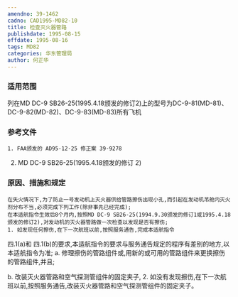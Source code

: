 ```yaml
---
amendno: 39-1462
cadno: CAD1995-MD82-10
title: 检查灭火器管路
publishdate: 1995-08-15
effdate: 1995-08-16
tags: MD82
categories: 华东管理局
author: 何正华
---
```


### 适用范围 
列在MD DC-9 SB26-25(1995.4.18颁发的修订2)上的型号为DC-9-81(MD-81)、DC-9-82(MD-82)、DC-9-83(MD-83)所有飞机

### 参考文件
    1. FAA颁发的 AD95-12-25 修正案 39-9278 
2. MD DC-9 SB26-25(1995.4.18颁发的修订 2) 


### 原因、措施和规定 
    在失火情况下,为了防止一号发动机上灭火器供给管路擦伤出现小孔,而引起在发动机吊舱内灭火剂分布不当,必须完成下列工作(除非事先已经完成); 
    在本适航指令生效后8个月内,按照MD DC-9 SB26-25(1994.9.30颁发的修订1或1995.4.18颁发的修订2),对发动机的灭火器管路做一次检查以发现是否有擦伤; 
    1. 如发现任何擦伤,在下一次航班以前,按照服务通告,完成本适航指令
四.1(a)和
四.1(b)的要求,本适航指令的要求与服务通告规定的程序有差别的地方,以本适航指令为准; 
      a. 修理擦伤的管路组件或,用新的或可用的管路组件来更换擦伤的管路组件,并且; 
  
b. 改装灭火器管路和空气探测管组件的固定夹子, 
     2. 如没有发现擦伤,在下一次航班以前,按照服务通告,改装灭火器管路和空气探测管组件的固定夹子。
